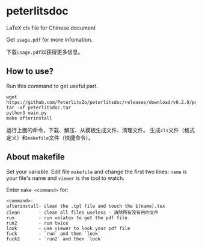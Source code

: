 # peterlitsdoc

LaTeX cls file for Chinese document

Get `usage.pdf` for more infomation.

下载`usage.pdf`以获得更多信息。

## How to use?

Run this command to get useful part.

```
wget https://github.com/PeterlitsZo/peterlitsdoc/releases/download/v0.2.0/peterlitsdoc.tar
tar -xf peterlitsdoc.tar
python3 main.py
make afterinstall
```

运行上面的命令，下载、解压、从模板生成文件、清理文件。
生成`cls`文件（格式定义）和`makefile`文件（快捷命令）。

## About makefile

Set your variable. Edit file `makefile` and change the first two
lines: `name` is your file's name and `viewer` is the tool to watch.

Enter `make <command>` for:

```
<command>:
afterinstall- clean the .tpl file and touch the $(name).tex
clean       - clean all files useless - 清除所有没有用的文件
run         - run xelatex to get the pdf file.
run2        - run twice
look        - use viewer to look your pdf file
fuck        - `run` and then `look`
fuck2       - `run2` and then `look`
```

